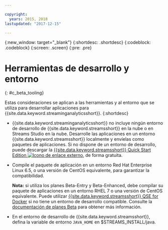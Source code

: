 ```yaml
---

copyright:
  years: 2015, 2018
lastupdated: "2017-12-15"

---
```


<!-- Attribute definitions -->
{:new_window: target="_blank"}
{:shortdesc: .shortdesc}
{:codeblock: .codeblock}
{:screen: .screen}
{:pre: .pre}

# Herramientas de desarrollo y entorno
{: #c_beta_tooling}


Estas consideraciones se aplican a las herramientas y al entorno que se utiliza para desarrollar aplicaciones para {{site.data.keyword.streaminganalyticsshort}}.
{:shortdesc}


* {{site.data.keyword.streaminganalyticsshort}} no incluye ningún entorno de desarrollo de {{site.data.keyword.streamsshort}} en la nube o en Streams Studio en la nube. Desarrolle las aplicaciones en un entorno {{site.data.keyword.streamsshort}} localmente y envíelas como paquetes de aplicaciones. Si no dispone de un entorno de desarrollo, puede descargar la [{{site.data.keyword.streamsshort}} Quick Start Edition ![Icono de enlace externo](../../icons/launch-glyph.svg "Icono de enlace externo")](http://ibmstreams.github.io/streamsx.documentation/docs/4.2/qse-intro/), de forma gratuita.
* Compile el paquete de aplicación en un entorno Red Hat Enterprise Linux 6.5, o una versión de CentOS equivalente, para garantizar la compatibilidad.

  **Nota:** si utiliza los planes Beta-Entry y Beta-Enhanced, debe compilar su paquete de aplicaciones en un entorno RHEL 7 o una versión de CentOS equivalente. Puede utilizar [{{site.data.keyword.streamsshort}} QSE for Docker](https://www-01.ibm.com/marketing/iwm/iwm/web/preLogin.do?source=swg-ibmistvi) si no tiene un entorno de desarrollo compatible. Consulte la [documentación de planes Beta](/docs/services/StreamingAnalytics/beta_plans.html) para obtener más información.
* En el entorno de desarrollo de {{site.data.keyword.streamsshort}}, defina la variable de entorno `JAVA_HOME` en $STREAMS_INSTALL/java.
